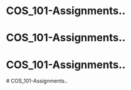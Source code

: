 # COS_101-Assignments..
# COS_101-Assignments..
# COS_101-Assignments..
#   C O S _ 1 0 1 - A s s i g n m e n t s . .  
 